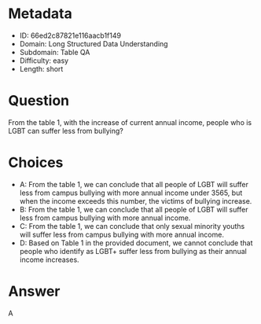 # Metadata

- ID: 66ed2c87821e116aacb1f149
- Domain: Long Structured Data Understanding
- Subdomain: Table QA
- Difficulty: easy
- Length: short

# Question

From the table 1, with the increase of current annual income, people who is LGBT can suffer less from bullying?

# Choices

- A: From the table 1, we can conclude that all people of LGBT will suffer less from campus bullying with more annual income under 3565, but when the income exceeds this number, the victims of bullying increase.
- B: From the table 1, we can conclude that all people of LGBT will suffer less from campus bullying with more annual income.
- C: From the table 1, we can conclude that only sexual minority youths will suffer less from campus bullying with more annual income.
- D: Based on Table 1 in the provided document, we cannot conclude that people who identify as LGBT+ suffer less from bullying as their annual income increases.

# Answer

A
